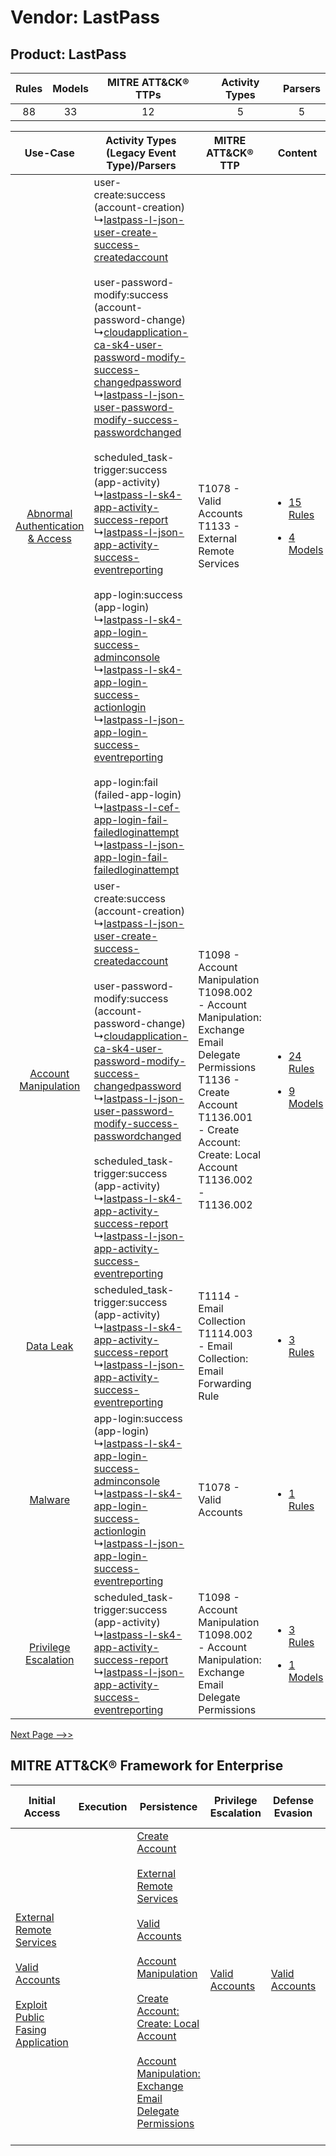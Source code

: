 Vendor: LastPass
================
Product: LastPass
-----------------
| Rules | Models | MITRE ATT&CK® TTPs | Activity Types | Parsers |
|:-----:|:------:|:------------------:|:--------------:|:-------:|
|  88   |   33   |         12         |       5        |    5    |

|    Use-Case    | Activity Types (Legacy Event Type)/Parsers    | MITRE ATT&CK® TTP    | Content    |
|:----:| ---- | ---- | ---- |
| [Abnormal Authentication & Access](../../../UseCases/uc_abnormal_authentication_&_access.md) |  user-create:success (account-creation)<br> ↳[lastpass-l-json-user-create-success-createdaccount](Ps/pC_lastpassljsonusercreatesuccesscreatedaccount.md)<br><br> user-password-modify:success (account-password-change)<br> ↳[cloudapplication-ca-sk4-user-password-modify-success-changedpassword](Ps/pC_cloudapplicationcask4userpasswordmodifysuccesschangedpassword.md)<br> ↳[lastpass-l-json-user-password-modify-success-passwordchanged](Ps/pC_lastpassljsonuserpasswordmodifysuccesspasswordchanged.md)<br><br> scheduled_task-trigger:success (app-activity)<br> ↳[lastpass-l-sk4-app-activity-success-report](Ps/pC_lastpasslsk4appactivitysuccessreport.md)<br> ↳[lastpass-l-json-app-activity-success-eventreporting](Ps/pC_lastpassljsonappactivitysuccesseventreporting.md)<br><br> app-login:success (app-login)<br> ↳[lastpass-l-sk4-app-login-success-adminconsole](Ps/pC_lastpasslsk4apploginsuccessadminconsole.md)<br> ↳[lastpass-l-sk4-app-login-success-actionlogin](Ps/pC_lastpasslsk4apploginsuccessactionlogin.md)<br> ↳[lastpass-l-json-app-login-success-eventreporting](Ps/pC_lastpassljsonapploginsuccesseventreporting.md)<br><br> app-login:fail (failed-app-login)<br> ↳[lastpass-l-cef-app-login-fail-failedloginattempt](Ps/pC_lastpasslcefapploginfailfailedloginattempt.md)<br> ↳[lastpass-l-json-app-login-fail-failedloginattempt](Ps/pC_lastpassljsonapploginfailfailedloginattempt.md)<br> | T1078 - Valid Accounts<br>T1133 - External Remote Services<br>    | [<ul><li>15 Rules</li></ul><ul><li>4 Models</li></ul>](RM/r_m_lastpass_lastpass_Abnormal_Authentication_&_Access.md) |
|    [Account Manipulation](../../../UseCases/uc_account_manipulation.md)    |  user-create:success (account-creation)<br> ↳[lastpass-l-json-user-create-success-createdaccount](Ps/pC_lastpassljsonusercreatesuccesscreatedaccount.md)<br><br> user-password-modify:success (account-password-change)<br> ↳[cloudapplication-ca-sk4-user-password-modify-success-changedpassword](Ps/pC_cloudapplicationcask4userpasswordmodifysuccesschangedpassword.md)<br> ↳[lastpass-l-json-user-password-modify-success-passwordchanged](Ps/pC_lastpassljsonuserpasswordmodifysuccesspasswordchanged.md)<br><br> scheduled_task-trigger:success (app-activity)<br> ↳[lastpass-l-sk4-app-activity-success-report](Ps/pC_lastpasslsk4appactivitysuccessreport.md)<br> ↳[lastpass-l-json-app-activity-success-eventreporting](Ps/pC_lastpassljsonappactivitysuccesseventreporting.md)<br>    | T1098 - Account Manipulation<br>T1098.002 - Account Manipulation: Exchange Email Delegate Permissions<br>T1136 - Create Account<br>T1136.001 - Create Account: Create: Local Account<br>T1136.002 - T1136.002<br> | [<ul><li>24 Rules</li></ul><ul><li>9 Models</li></ul>](RM/r_m_lastpass_lastpass_Account_Manipulation.md)    |
|    [Data Leak](../../../UseCases/uc_data_leak.md)    |  scheduled_task-trigger:success (app-activity)<br> ↳[lastpass-l-sk4-app-activity-success-report](Ps/pC_lastpasslsk4appactivitysuccessreport.md)<br> ↳[lastpass-l-json-app-activity-success-eventreporting](Ps/pC_lastpassljsonappactivitysuccesseventreporting.md)<br>    | T1114 - Email Collection<br>T1114.003 - Email Collection: Email Forwarding Rule<br>    | [<ul><li>3 Rules</li></ul>](RM/r_m_lastpass_lastpass_Data_Leak.md)    |
|    [Malware](../../../UseCases/uc_malware.md)    |  app-login:success (app-login)<br> ↳[lastpass-l-sk4-app-login-success-adminconsole](Ps/pC_lastpasslsk4apploginsuccessadminconsole.md)<br> ↳[lastpass-l-sk4-app-login-success-actionlogin](Ps/pC_lastpasslsk4apploginsuccessactionlogin.md)<br> ↳[lastpass-l-json-app-login-success-eventreporting](Ps/pC_lastpassljsonapploginsuccesseventreporting.md)<br>    | T1078 - Valid Accounts<br>    | [<ul><li>1 Rules</li></ul>](RM/r_m_lastpass_lastpass_Malware.md)    |
|    [Privilege Escalation](../../../UseCases/uc_privilege_escalation.md)    |  scheduled_task-trigger:success (app-activity)<br> ↳[lastpass-l-sk4-app-activity-success-report](Ps/pC_lastpasslsk4appactivitysuccessreport.md)<br> ↳[lastpass-l-json-app-activity-success-eventreporting](Ps/pC_lastpassljsonappactivitysuccesseventreporting.md)<br>    | T1098 - Account Manipulation<br>T1098.002 - Account Manipulation: Exchange Email Delegate Permissions<br>    | [<ul><li>3 Rules</li></ul><ul><li>1 Models</li></ul>](RM/r_m_lastpass_lastpass_Privilege_Escalation.md)    |
[Next Page -->>](2_ds_lastpass_lastpass.md)

MITRE ATT&CK® Framework for Enterprise
--------------------------------------
| Initial Access                                                                                                                                                                                                                         | Execution | Persistence                                                                                                                                                                                                                                                                                                                                                                                                                                                                                                  | Privilege Escalation                                                | Defense Evasion                                                     | Credential Access | Discovery | Lateral Movement | Collection                                                                                                                                                            | Command and Control                                                                                                                       | Exfiltration | Impact |
| -------------------------------------------------------------------------------------------------------------------------------------------------------------------------------------------------------------------------------------- | --------- | ------------------------------------------------------------------------------------------------------------------------------------------------------------------------------------------------------------------------------------------------------------------------------------------------------------------------------------------------------------------------------------------------------------------------------------------------------------------------------------------------------------ | ------------------------------------------------------------------- | ------------------------------------------------------------------- | ----------------- | --------- | ---------------- | --------------------------------------------------------------------------------------------------------------------------------------------------------------------- | ----------------------------------------------------------------------------------------------------------------------------------------- | ------------ | ------ |
| [External Remote Services](https://attack.mitre.org/techniques/T1133)<br><br>[Valid Accounts](https://attack.mitre.org/techniques/T1078)<br><br>[Exploit Public Fasing Application](https://attack.mitre.org/techniques/T1190)<br><br> |           | [Create Account](https://attack.mitre.org/techniques/T1136)<br><br>[External Remote Services](https://attack.mitre.org/techniques/T1133)<br><br>[Valid Accounts](https://attack.mitre.org/techniques/T1078)<br><br>[Account Manipulation](https://attack.mitre.org/techniques/T1098)<br><br>[Create Account: Create: Local Account](https://attack.mitre.org/techniques/T1136/001)<br><br>[Account Manipulation: Exchange Email Delegate Permissions](https://attack.mitre.org/techniques/T1098/002)<br><br> | [Valid Accounts](https://attack.mitre.org/techniques/T1078)<br><br> | [Valid Accounts](https://attack.mitre.org/techniques/T1078)<br><br> |                   |           |                  | [Email Collection](https://attack.mitre.org/techniques/T1114)<br><br>[Email Collection: Email Forwarding Rule](https://attack.mitre.org/techniques/T1114/003)<br><br> | [Proxy: Multi-hop Proxy](https://attack.mitre.org/techniques/T1090/003)<br><br>[Proxy](https://attack.mitre.org/techniques/T1090)<br><br> |              |        |
